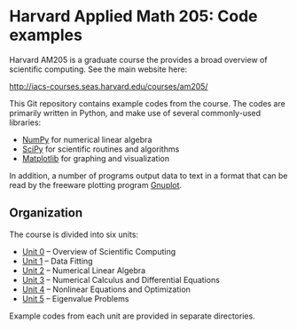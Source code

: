 # Harvard Applied Math 205: Code examples
Harvard AM205 is a graduate course the provides a broad overview of scientific
computing. See the main website here:

http://iacs-courses.seas.harvard.edu/courses/am205/

This Git repository contains example codes from the course. The codes are
primarily written in Python, and make use of several commonly-used libraries:

- [NumPy](https://numpy.org) for numerical linear algebra
- [SciPy](https://scipy.org) for scientific routines and algorithms
- [Matplotlib](https://matplotlib.org) for graphing and visualization

In addition, a number of programs output data to text in a format that can be
read by the freeware plotting program [Gnuplot](http://gnuplot.info).

## Organization
The course is divided into six units:

- [Unit 0](0_overview) – Overview of Scientific Computing
- [Unit 1](1_data_fitting) – Data Fitting
- [Unit 2](2_num_lin_alg) – Numerical Linear Algebra
- [Unit 3](3_num_calculus) – Numerical Calculus and Differential Equations
- [Unit 4](4_optimization) – Nonlinear Equations and Optimization
- [Unit 5](5_eig_problems) – Eigenvalue Problems

Example codes from each unit are provided in separate directories.
